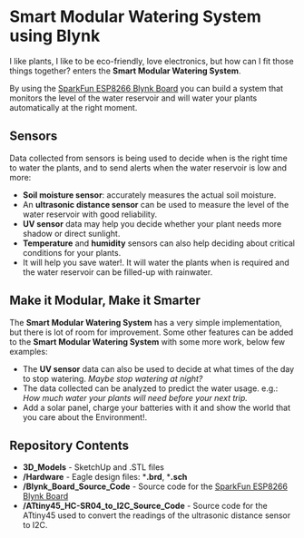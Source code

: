 # Smart Modular Watering System using Blynk

I like plants, I like to be eco-friendly, love electronics, but how can I fit those things together? enters the **Smart Modular Watering System**.

By using the [SparkFun ESP8266 Blynk Board](https://www.sparkfun.com/products/13794) you can build a system that monitors the level of the water reservoir and will water your plants automatically at the right moment.

## Sensors

Data collected from sensors is being used to decide when is the right time to water the plants, and to send alerts when the water reservoir is low and more:

* **Soil moisture sensor**: accurately measures the actual soil moisture.
* An **ultrasonic distance sensor** can be used to measure the level of the water reservoir with good reliability.
* **UV sensor** data may help you decide whether your plant needs more shadow or direct sunlight.
* **Temperature** and **humidity** sensors can also help deciding about critical conditions for your plants.
* It will help you save water!. It will water the plants when is required and the water reservoir can be filled-up with rainwater.

## Make it Modular, Make it Smarter

The **Smart Modular Watering System** has a very simple implementation, but there is lot of room for improvement. Some other features can be added to the **Smart Modular Watering System** with some more work, below few examples:

* The **UV sensor** data can also be used to decide at what times of the day to stop watering. *Maybe stop watering at night?*
* The data collected can be analyzed to predict the water usage. e.g.: *How much water your plants will need before your next trip.*
* Add a solar panel, charge your batteries with it and show the world that you care about the Environment!.

## Repository Contents

* **3D_Models** - SketchUp and .STL files
* **/Hardware** - Eagle design files: ***.brd**, ***.sch**
* **/Blynk_Board_Source_Code** - Source code for the [SparkFun ESP8266 Blynk Board](https://www.sparkfun.com/products/13794)
* **/ATtiny45_HC-SR04_to_I2C_Source_Code** - Source code for the ATtiny45 used to convert the readings of the ultrasonic distance sensor to I2C.


